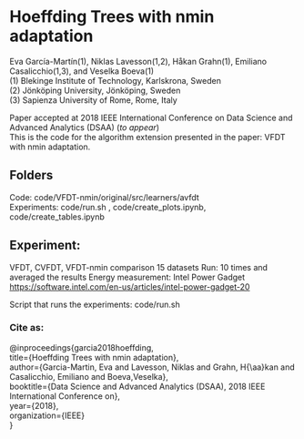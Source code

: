 # Hoeffding Trees with nmin adaptation
Eva García-Martín(1), Niklas Lavesson(1,2), Håkan Grahn(1), Emiliano Casalicchio(1,3), and Veselka Boeva(1)    
 (1) Blekinge Institute of Technology, Karlskrona, Sweden  
 (2) Jönköping University, Jönköping, Sweden  
 (3) Sapienza University of Rome, Rome, Italy  

Paper accepted at 2018 IEEE International Conference on Data Science and Advanced Analytics (DSAA) (*to appear*)  
This is the code for the algorithm extension presented in the paper: VFDT with nmin adaptation.

## Folders
Code:    code/VFDT-nmin/original/src/learners/avfdt  
Experiments: code/run.sh , code/create_plots.ipynb, code/create_tables.ipynb  

## Experiment:
VFDT, CVFDT, VFDT-nmin comparison
15 datasets
Run: 10 times and averaged the results
Energy measurement: Intel Power Gadget https://software.intel.com/en-us/articles/intel-power-gadget-20

Script that runs the experiments: code/run.sh

### Cite as:

@inproceedings{garcia2018hoeffding,  
  title={Hoeffding Trees with nmin adaptation},  
  author={Garcia-Martin, Eva and Lavesson, Niklas and Grahn, H{\aa}kan and Casalicchio, Emiliano and Boeva,Veselka},  
  booktitle={Data Science and Advanced Analytics (DSAA), 2018 IEEE International Conference on},  
  year={2018},  
  organization={IEEE}  
}
